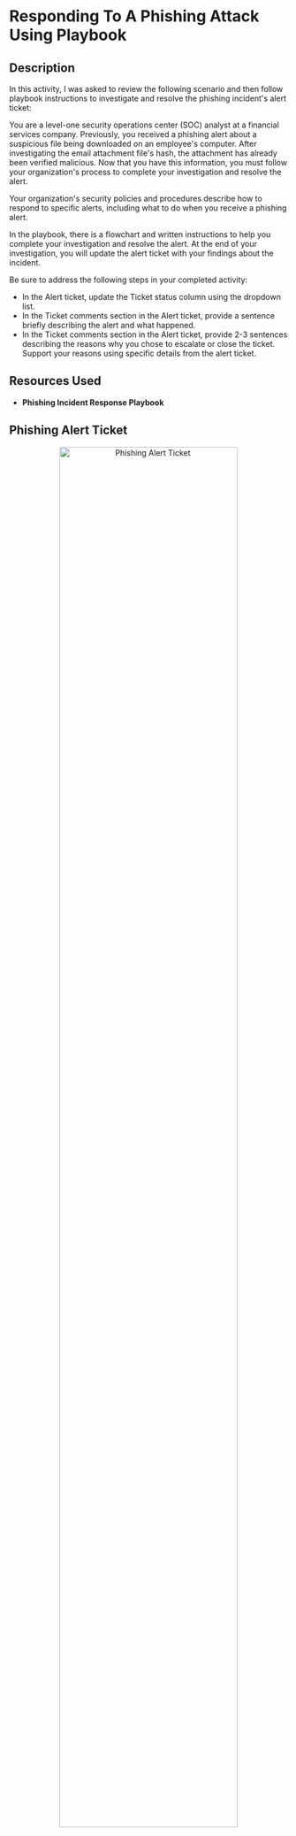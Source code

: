<h1>Responding To A Phishing Attack Using Playbook</h1>

<h2>Description</h2>

In this activity, I was asked to review the following scenario and then follow playbook instructions to investigate and resolve the phishing incident's alert ticket:

You are a level-one security operations center (SOC) analyst at a financial services company. Previously, you received a phishing alert about a suspicious file being downloaded on an employee's computer. After investigating the email attachment file's hash, the attachment has already been verified malicious. Now that you have this information, you must follow your organization's process to complete your investigation and resolve the alert.

Your organization's security policies and procedures describe how to respond to specific alerts, including what to do when you receive a phishing alert. 

In the playbook, there is a flowchart and written instructions to help you complete your investigation and resolve the alert. At the end of your investigation, you will update the alert ticket with your findings about the incident. 

Be sure to address the following steps in your completed activity:  
- In the Alert ticket, update the Ticket status column using the dropdown list.
- In the Ticket comments section in the Alert ticket, provide a sentence briefly describing the alert and what happened.
- In the Ticket comments section in the Alert ticket, provide 2-3 sentences describing the reasons why you chose to escalate or close the ticket. Support your reasons using specific details from the alert ticket.



<h2>Resources Used</h2>

- <b>Phishing Incident Response Playbook</b> 


<h2>Phishing Alert Ticket</h2>

<p align="center">
<img src="https://imgur.com/2lYvcYc.png" height="80%" width="80%" alt="Phishing Alert Ticket"/>
